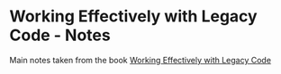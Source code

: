 # Working Effectively with Legacy Code - Notes

Main notes taken from the book [Working Effectively with Legacy Code](https://www.amazon.com/dp/0131177052/ref=cm_sw_em_r_mt_dp_U_ghmxEbHB1Q8YG)
